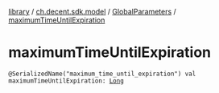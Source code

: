 [library](../../index.md) / [ch.decent.sdk.model](../index.md) / [GlobalParameters](index.md) / [maximumTimeUntilExpiration](./maximum-time-until-expiration.md)

# maximumTimeUntilExpiration

`@SerializedName("maximum_time_until_expiration") val maximumTimeUntilExpiration: `[`Long`](https://kotlinlang.org/api/latest/jvm/stdlib/kotlin/-long/index.html)